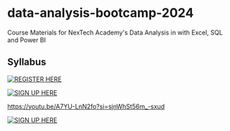 # data-analysis-bootcamp-2024
Course Materials for NexTech Academy's Data  Analysis in with Excel, SQL and Power BI

## Syllabus

[![REGISTER HERE](https://gist.github.com/cxmeel/0dbc95191f239b631c3874f4ccf114e2/raw/facebook.svg)](https://youtu.be/A7YU-LnN2fo?si=sjnWhSt56m_-sxud)

[![SIGN UP HERE](//https://gist.github.com/nyarotoyi/a876a5b94ca382c4c376f626f5cf13dd/raw/signup.png)](https://forms.gle/eZDj4UpESg8sCnEF8)

https://youtu.be/A7YU-LnN2fo?si=sjnWhSt56m_-sxud

[![SIGN UP HERE](https://gist.githubusercontent.com/nyarotoyi/a876a5b94ca382c4c376f626f5cf13dd/raw/0bb8a90864d7b1a87d019de3abfb8b8b7d981e23/signup.png)](https://forms.gle/eZDj4UpESg8sCnEF8)
